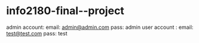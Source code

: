 # info2180-final--project

admin account: email: admin@admin.com
	       pass: admin
user account : email: test@test.com
	       pass: test
